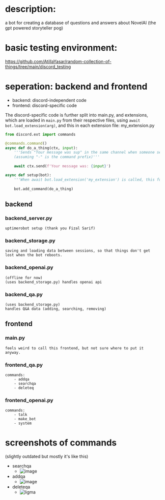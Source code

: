 # description:
a bot for creating a database of questions and answers about NovelAI  (the gpt powered storyteller pog)

# basic testing environment:
https://github.com/AtillaYasar/random-collection-of-things/tree/main/discord_testing

# seperation: backend and frontend
- backend: discord-independent code
- frontend: discord-specific code

The discord-specific code is further split into main.py, and extensions, which are loaded in `main.py` from their respective files, using `await bot.load_extension(arg)`, and this in each extension file:
my_extension.py
```python
from discord.ext import commands

@commands.command()
async def do_a_thing(ctx, input):
    '''Sends "Your message was sup" in the same channel when someone sends "-do_a_thing sup".
    (assuming "-" is the command prefix)'''
    
    await ctx.send(f'Your message was: {input}')

async def setup(bot):
    '''When await bot.load_extension('my_extension') is called, this function will add discord commands.'''
    
    bot.add_command(do_a_thing)
```

## **backend**

### backend_server.py
    uptimerobot setup (thank you Fizal Sarif)
### backend_storage.py
    saving and loading data between sessions, so that things don't get lost when the bot reboots.
### backend_openai.py
    (offline for now)
    (uses backend_storage.py) handles openai api
### backend_qa.py
    (uses backend_storage.py)
    handles Q&A data (adding, searching, removing)

## **frontend**

### main.py
    feels weird to call this frontend, but not sure where to put it anyway.
### frontend_qa.py
    commands:
        - addqa
        - searchqa
        - deleteq
### frontend_openai.py
    commands:
        - talk
        - make_bot
        - system

# screenshots of commands
(slightly outdated but mostly it's like this)
- searchqa
  + ![image](https://user-images.githubusercontent.com/112716905/216347702-dc447667-5937-4b37-b62e-9af5c0e57e21.png)
- addqa
  + ![image](https://user-images.githubusercontent.com/112716905/216808915-dfa1643e-ff9b-4e18-8631-a70dea68879f.png)
- deleteqa
  + ![ligma](https://user-images.githubusercontent.com/112716905/219903094-1d0cc1cc-b8a1-454d-85f1-fae884791716.png)

